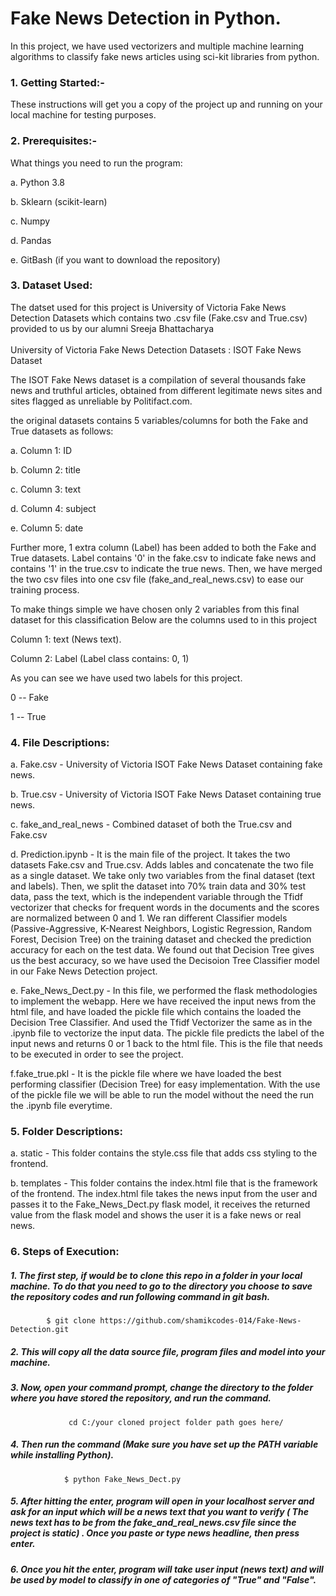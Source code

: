 <h1>Fake News Detection in Python.</h1>

In this project, we have used vectorizers and multiple machine learning algorithms to classify fake news articles using sci-kit libraries from python.


<h3>1. Getting Started:-</h3>
	These instructions will get you a copy of the project up and running on your local machine for testing purposes.


<h3>2. Prerequisites:-</h3>

   What things you need to run the program:
   
   a. Python 3.8
   
   b. Sklearn (scikit-learn)
   
   c. Numpy
   
   d. Pandas
   
   e. GitBash (if you want to download the repository)
   
  <h3>3. Dataset Used:</h3>
    The datset used for this project is University of Victoria Fake News Detection Datasets which contains two .csv file (Fake.csv and True.csv) provided to us by our alumni Sreeja Bhattacharya
    <br>
	 </br>
   University of Victoria Fake News Detection Datasets : ISOT Fake News Dataset
    <p></p>
   The ISOT Fake News dataset is a compilation of several thousands fake news and truthful articles, obtained from different legitimate news sites and sites flagged as unreliable by Politifact.com.
    
   the original datasets contains 5 variables/columns for both the Fake and True datasets as follows:
    
   a. Column 1: ID
    
   b. Column 2: title
    
   c. Column 3: text
    
   d. Column 4: subject
    
   e. Column 5: date
    
   Further more, 1 extra column (Label) has been added to both the Fake and True datasets. Label contains '0' in the fake.csv to indicate fake news and contains '1' in the true.csv to indicate the true news. Then, we have merged the two csv files into one csv file (fake_and_real_news.csv) to ease our training process.
    
   To make things simple we have chosen only 2 variables from this final dataset for this classification
   Below are the columns used to in this project

   Column 1: text (News text).
      
   Column 2: Label (Label class contains: 0, 1) 
  
   As you can see we have used two labels for this project.
    
   0 -- Fake
  
   1 -- True
 
    
 <h3>4. File Descriptions:</h3>
  
   a. Fake.csv - University of Victoria ISOT Fake News Dataset containing fake news.
      
   b. True.csv - University of Victoria ISOT Fake News Dataset containing true news.
      
   c. fake_and_real_news - Combined dataset of both the True.csv and Fake.csv
      
   d. Prediction.ipynb - It is the main file of the project. It takes the two datasets Fake.csv and True.csv. Adds lables and concatenate the two file as a single dataset. We take only two variables from the final dataset (text and labels). Then, we split the dataset into 70% train data and 30% test data, pass the text, which is the independent variable through the Tfidf vectorizer that checks for frequent words in the documents and the scores are normalized between 0 and 1. We ran different Classifier models (Passive-Aggressive, K-Nearest Neighbors, Logistic Regression, Random Forest, Decision Tree) on the training dataset and checked the prediction accuracy for each on the test data. We found out that Decision Tree gives us the best accuracy, so we have used the Decisoion Tree Classifier model in our Fake News Detection project.
      
   e. Fake_News_Dect.py - In this file, we performed the flask methodologies to implement the webapp. Here we have received the input news from the html file, and have loaded the pickle file which contains the loaded the Decision Tree Classifier. And used the Tfidf Vectorizer the same as in the .ipynb file to vectorize the input data. The pickle file predicts the label of the input news and returns 0 or 1 back to the html file. This is the file that needs to be executed in order to see the project.
      
   f.fake_true.pkl - It is the pickle file where we have loaded the best performing classifier (Decision Tree) for easy implementation. With the use of the pickle file we will be able to run the model without the need the run the .ipynb file everytime.
      
<h3>5. Folder Descriptions:</h3>
      
   a. static - This folder contains the style.css file that adds css styling to the frontend.
      
   b. templates - This folder contains the index.html file that is the framework of the frontend. The index.html file takes the news input from the user and passes it to the Fake_News_Dect.py flask model, it receives the returned value from the flask model and shows the user it is a fake news or real news.  
      
      
<h3>6. Steps of Execution:</h3>

  <h5>1. The first step, if would be to clone this repo in a folder in your local machine. To do that you need to go to the directory you choose to save the repository codes and run following command in git bash.</h5>
  		
  			$ git clone https://github.com/shamikcodes-014/Fake-News-Detection.git
   <h5>2. This will copy all the data source file, program files and model into your machine.</h5>
	<h5>3. Now, open your command prompt, change the directory to the folder where you have stored the repository, and run the command.</h5>
				  
				 cd C:/your cloned project folder path goes here/
   <h5>4. Then run the command (Make sure you have set up the PATH variable while installing Python).</h5>

                $ python Fake_News_Dect.py

<h5>5. After hitting the enter, program will open in your localhost server and ask for an input which will be a news text that you want to verify ( The news text has to be from the fake_and_real_news.csv file since the project is static) . Once you paste or type news headline, then press enter.</h5>

<h5>6. Once you hit the enter, program will take user input (news text) and will be used by model to classify in one of categories of "True" and "False".




			
    
  
   

